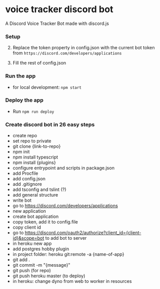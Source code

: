 # voice tracker discord bot
A Discord Voice Tracker Bot made with discord.js

### Setup

2. Replace the token property in config.json with the current bot token from `https://discord.com/developers/applications`

3. Fill the rest of config.json

### Run the app

- for local development: `npm start`

### Deploy the app

- Run `npm run deploy`

### Create discord bot in 26 easy steps

- create repo
- set repo to private
- git clone {link-to-repo}
- npm init
- npm install typescript
- npm install {plugins}
- configure entrypoint and scripts in package.json
- add Procfile
- add config.json
- add .gitignore
- add tsconfig and tslint (?)
- add general structure
- write bot
- go to https://discord.com/developers/applications
- new application
- create bot application
- copy token, add it to config.file
- copy client id
- go to https://discord.com/oauth2/authorize?client_id={client-id}&scope=bot to add bot to server
- in heroku new app
- add postgres hobby plugin
- in project folder: heroku git:remote -a {name-of-app}
- git add .
- git commit -m "{message}"
- git push (for repo)
- git push heroku master (to deploy)
- in heroku: change dyno from web to worker in resources